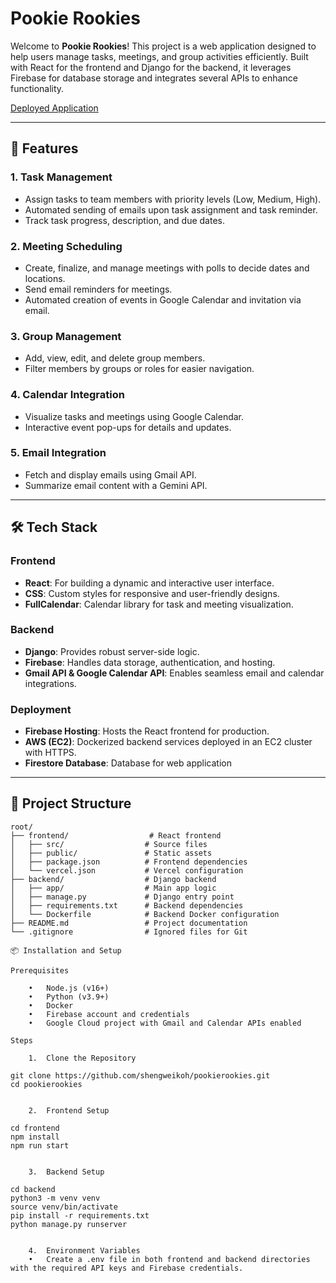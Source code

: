 # Pookie Rookies

Welcome to **Pookie Rookies**! This project is a web application designed to help users manage tasks, meetings, and group activities efficiently. Built with React for the frontend and Django for the backend, it leverages Firebase for database storage and integrates several APIs to enhance functionality.

[Deployed Application](https://pookie-rookies.web.app)

---

## 🚀 Features

### 1. Task Management
- Assign tasks to team members with priority levels (Low, Medium, High).
- Automated sending of emails upon task assignment and task reminder.
- Track task progress, description, and due dates.

### 2. Meeting Scheduling
- Create, finalize, and manage meetings with polls to decide dates and locations.
- Send email reminders for meetings.
- Automated creation of events in Google Calendar and invitation via email.

### 3. Group Management
- Add, view, edit, and delete group members.
- Filter members by groups or roles for easier navigation.

### 4. Calendar Integration
- Visualize tasks and meetings using Google Calendar.
- Interactive event pop-ups for details and updates.

### 5. Email Integration
- Fetch and display emails using Gmail API.
- Summarize email content with a Gemini API.

---

## 🛠️ Tech Stack

### Frontend
- **React**: For building a dynamic and interactive user interface.
- **CSS**: Custom styles for responsive and user-friendly designs.
- **FullCalendar**: Calendar library for task and meeting visualization.

### Backend
- **Django**: Provides robust server-side logic.
- **Firebase**: Handles data storage, authentication, and hosting.
- **Gmail API & Google Calendar API**: Enables seamless email and calendar integrations.

### Deployment
- **Firebase Hosting**: Hosts the React frontend for production.
- **AWS (EC2)**: Dockerized backend services deployed in an EC2 cluster with HTTPS.
- **Firestore Database**: Database for web application

---

## 📂 Project Structure

```plaintext
root/
├── frontend/                  # React frontend
│   ├── src/                  # Source files
│   ├── public/               # Static assets
│   ├── package.json          # Frontend dependencies
│   └── vercel.json           # Vercel configuration
├── backend/                  # Django backend
│   ├── app/                  # Main app logic
│   ├── manage.py             # Django entry point
│   ├── requirements.txt      # Backend dependencies
│   └── Dockerfile            # Backend Docker configuration
├── README.md                 # Project documentation
└── .gitignore                # Ignored files for Git

📦 Installation and Setup

Prerequisites

	•	Node.js (v16+)
	•	Python (v3.9+)
	•	Docker
	•	Firebase account and credentials
	•	Google Cloud project with Gmail and Calendar APIs enabled

Steps

	1.	Clone the Repository

git clone https://github.com/shengweikoh/pookierookies.git
cd pookierookies


	2.	Frontend Setup

cd frontend
npm install
npm run start


	3.	Backend Setup

cd backend
python3 -m venv venv
source venv/bin/activate
pip install -r requirements.txt
python manage.py runserver


	4.	Environment Variables
	•	Create a .env file in both frontend and backend directories with the required API keys and Firebase credentials.
